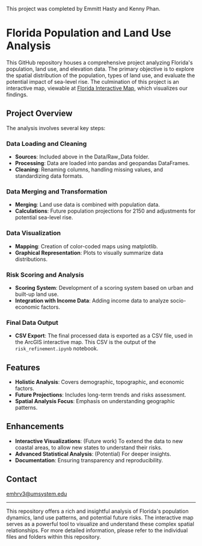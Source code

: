 This project was completed by Emmitt Hasty and Kenny Phan.
# Florida Population and Land Use Analysis

This GitHub repository houses a comprehensive project analyzing Florida's population, land use, and elevation data. The primary objective is to explore the spatial distribution of the population, types of land use, and evaluate the potential impact of sea-level rise. The culmination of this project is an interactive map, viewable at [Florida Interactive Map](https://www.arcgis.com/apps/dashboards/a53ce4e6d8bd44ffb9456d407f720c1c), which visualizes our findings.


## Project Overview

The analysis involves several key steps:

### Data Loading and Cleaning
- **Sources**: Included above in the Data/Raw_Data folder.
- **Processing**: Data are loaded into pandas and geopandas DataFrames.
- **Cleaning**: Renaming columns, handling missing values, and standardizing data formats.

### Data Merging and Transformation
- **Merging**: Land use data is combined with population data.
- **Calculations**: Future population projections for 2150 and adjustments for potential sea-level rise.

### Data Visualization
- **Mapping**: Creation of color-coded maps using matplotlib.
- **Graphical Representation**: Plots to visually summarize data distributions.

### Risk Scoring and Analysis
- **Scoring System**: Development of a scoring system based on urban and built-up land use.
- **Integration with Income Data**: Adding income data to analyze socio-economic factors.

### Final Data Output
- **CSV Export**: The final processed data is exported as a CSV file, used in the ArcGIS interactive map. This CSV is the output of the `risk_refinement.ipynb` notebook.

## Features
- **Holistic Analysis**: Covers demographic, topographic, and economic factors.
- **Future Projections**: Includes long-term trends and risks assessment.
- **Spatial Analysis Focus**: Emphasis on understanding geographic patterns.

## Enhancements
- **Interactive Visualizations**: (Future work) To extend the data to new coastal areas, to allow new states to understand their risks.
- **Advanced Statistical Analysis**: (Potential) For deeper insights.
- **Documentation**: Ensuring transparency and reproducibility.

## Contact
emhrv3@umsystem.edu

---

This repository offers a rich and insightful analysis of Florida's population dynamics, land use patterns, and potential future risks. The interactive map serves as a powerful tool to visualize and understand these complex spatial relationships. For more detailed information, please refer to the individual files and folders within this repository.

